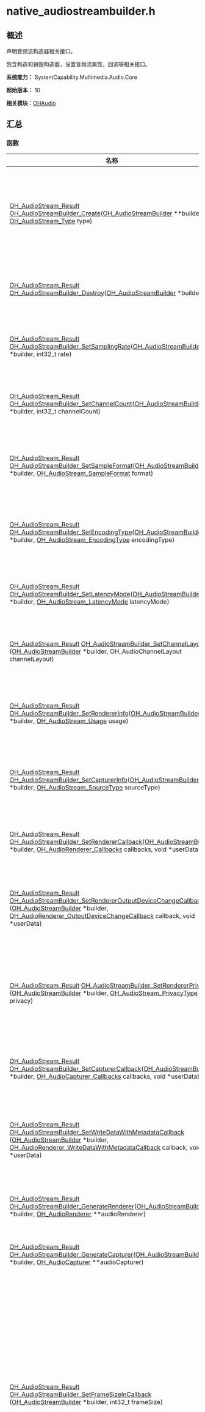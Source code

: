 # native_audiostreambuilder.h


## 概述

声明音频流构造器相关接口。

包含构造和销毁构造器，设置音频流属性，回调等相关接口。

**系统能力：** SystemCapability.Multimedia.Audio.Core

**起始版本：** 10

**相关模块：**[OHAudio](_o_h_audio.md)


## 汇总


### 函数

| 名称 | 描述 | 
| -------- | -------- |
| [OH_AudioStream_Result](_o_h_audio.md#oh_audiostream_result) [OH_AudioStreamBuilder_Create](_o_h_audio.md#oh_audiostreambuilder_create)([OH_AudioStreamBuilder](_o_h_audio.md#oh_audiostreambuilder) \*\*builder, [OH_AudioStream_Type](_o_h_audio.md#oh_audiostream_type) type)                                              | 创建一个输入或者输出类型的音频流构造器。  | 
| [OH_AudioStream_Result](_o_h_audio.md#oh_audiostream_result) [OH_AudioStreamBuilder_Destroy](_o_h_audio.md#oh_audiostreambuilder_destroy)([OH_AudioStreamBuilder](_o_h_audio.md#oh_audiostreambuilder) \*builder)                                                                                                           | 销毁一个音频流构造器。  | 
| [OH_AudioStream_Result](_o_h_audio.md#oh_audiostream_result) [OH_AudioStreamBuilder_SetSamplingRate](_o_h_audio.md#oh_audiostreambuilder_setsamplingrate)([OH_AudioStreamBuilder](_o_h_audio.md#oh_audiostreambuilder) \*builder, int32_t rate)                                                                             | 设置音频流的采样率属性。  | 
| [OH_AudioStream_Result](_o_h_audio.md#oh_audiostream_result) [OH_AudioStreamBuilder_SetChannelCount](_o_h_audio.md#oh_audiostreambuilder_setchannelcount)([OH_AudioStreamBuilder](_o_h_audio.md#oh_audiostreambuilder) \*builder, int32_t channelCount)                                                                     | 设置音频流的通道数属性。  | 
| [OH_AudioStream_Result](_o_h_audio.md#oh_audiostream_result) [OH_AudioStreamBuilder_SetSampleFormat](_o_h_audio.md#oh_audiostreambuilder_setsampleformat)([OH_AudioStreamBuilder](_o_h_audio.md#oh_audiostreambuilder) \*builder, [OH_AudioStream_SampleFormat](_o_h_audio.md#oh_audiostream_sampleformat) format)          | 设置音频流的采样格式属性。  | 
| [OH_AudioStream_Result](_o_h_audio.md#oh_audiostream_result) [OH_AudioStreamBuilder_SetEncodingType](_o_h_audio.md#oh_audiostreambuilder_setencodingtype)([OH_AudioStreamBuilder](_o_h_audio.md#oh_audiostreambuilder) \*builder, [OH_AudioStream_EncodingType](_o_h_audio.md#oh_audiostream_encodingtype) encodingType)    | 设置音频流的编码类型属性。  | 
| [OH_AudioStream_Result](_o_h_audio.md#oh_audiostream_result) [OH_AudioStreamBuilder_SetLatencyMode](_o_h_audio.md#oh_audiostreambuilder_setlatencymode)([OH_AudioStreamBuilder](_o_h_audio.md#oh_audiostreambuilder) \*builder, [OH_AudioStream_LatencyMode](_o_h_audio.md#oh_audiostream_latencymode) latencyMode)         | 设置音频流的时延模式。  | 
| [OH_AudioStream_Result](_o_h_audio.md#oh_audiostream_result) [OH_AudioStreamBuilder_SetChannelLayout](_o_h_audio.md#oh_audiostreambuilder_setchannellayout) ([OH_AudioStreamBuilder](_o_h_audio.md#oh_audiostreambuilder) \*builder, OH_AudioChannelLayout channelLayout) | 设置音频流的声道布局。  | 
| [OH_AudioStream_Result](_o_h_audio.md#oh_audiostream_result) [OH_AudioStreamBuilder_SetRendererInfo](_o_h_audio.md#oh_audiostreambuilder_setrendererinfo)([OH_AudioStreamBuilder](_o_h_audio.md#oh_audiostreambuilder) \*builder, [OH_AudioStream_Usage](_o_h_audio.md#oh_audiostream_usage) usage)                         | 设置输出音频流的工作场景。  | 
| [OH_AudioStream_Result](_o_h_audio.md#oh_audiostream_result) [OH_AudioStreamBuilder_SetCapturerInfo](_o_h_audio.md#oh_audiostreambuilder_setcapturerinfo)([OH_AudioStreamBuilder](_o_h_audio.md#oh_audiostreambuilder) \*builder, [OH_AudioStream_SourceType](_o_h_audio.md#oh_audiostream_sourcetype) sourceType)          | 设置输入音频流的工作场景。  | 
| [OH_AudioStream_Result](_o_h_audio.md#oh_audiostream_result) [OH_AudioStreamBuilder_SetRendererCallback](_o_h_audio.md#oh_audiostreambuilder_setrenderercallback)([OH_AudioStreamBuilder](_o_h_audio.md#oh_audiostreambuilder) \*builder, [OH_AudioRenderer_Callbacks](_o_h_audio.md#oh_audiorenderer_callbacks) callbacks, void \*userData) | 设置输出音频流的回调。  | 
| [OH_AudioStream_Result](_o_h_audio.md#oh_audiostream_result) [OH_AudioStreamBuilder_SetRendererOutputDeviceChangeCallback](_o_h_audio.md#oh_audiostreambuilder_setrendereroutputdevicechangecallback) ([OH_AudioStreamBuilder](_o_h_audio.md#oh_audiostreambuilder) \*builder, [OH_AudioRenderer_OutputDeviceChangeCallback](_o_h_audio.md#oh_audiorenderer_outputdevicechangecallback) callback, void \*userData) | 设置输出音频流设备变更的回调。  |
| [OH_AudioStream_Result](_o_h_audio.md#oh_audiostream_result) [OH_AudioStreamBuilder_SetRendererPrivacy](_o_h_audio.md#oh_audiostreambuilder_setrendererprivacy) ([OH_AudioStreamBuilder](_o_h_audio.md#oh_audiostreambuilder) \*builder, [OH_AudioStream_PrivacyType](_o_h_audio.md#oh_audiostream_privacytype) privacy) | 设置当前播放音频流是否会被其它应用录制。  | 
| [OH_AudioStream_Result](_o_h_audio.md#oh_audiostream_result) [OH_AudioStreamBuilder_SetCapturerCallback](_o_h_audio.md#oh_audiostreambuilder_setcapturercallback)([OH_AudioStreamBuilder](_o_h_audio.md#oh_audiostreambuilder) \*builder, [OH_AudioCapturer_Callbacks](_o_h_audio.md#oh_audiocapturer_callbacks) callbacks, void \*userData) | 设置输入音频流的回调。  | 
| [OH_AudioStream_Result](_o_h_audio.md#oh_audiostream_result) [OH_AudioStreamBuilder_SetWriteDataWithMetadataCallback](_o_h_audio.md#oh_audiostreambuilder_setwritedatawithmetadatacallback) ([OH_AudioStreamBuilder](_o_h_audio.md#oh_audiostreambuilder) \*builder, [OH_AudioRenderer_WriteDataWithMetadataCallback](_o_h_audio.md#oh_audiorenderer_writedatawithmetadatacallback) callback, void \*userData) | 设置同时写入音频数据和元数据的回调。  | 
| [OH_AudioStream_Result](_o_h_audio.md#oh_audiostream_result) [OH_AudioStreamBuilder_GenerateRenderer](_o_h_audio.md#oh_audiostreambuilder_generaterenderer)([OH_AudioStreamBuilder](_o_h_audio.md#oh_audiostreambuilder) \*builder, [OH_AudioRenderer](_o_h_audio.md#oh_audiorenderer) \*\*audioRenderer)                     | 创建输出音频流实例。  | 
| [OH_AudioStream_Result](_o_h_audio.md#oh_audiostream_result) [OH_AudioStreamBuilder_GenerateCapturer](_o_h_audio.md#oh_audiostreambuilder_generatecapturer)([OH_AudioStreamBuilder](_o_h_audio.md#oh_audiostreambuilder) \*builder, [OH_AudioCapturer](_o_h_audio.md#oh_audiocapturer) \*\*audioCapturer)                     | 创建输入音频流实例。  | 
| [OH_AudioStream_Result](_o_h_audio.md#oh_audiostream_result) [OH_AudioStreamBuilder_SetFrameSizeInCallback](_o_h_audio.md#oh_audiostreambuilder_setframesizeincallback) ([OH_AudioStreamBuilder](_o_h_audio.md#oh_audiostreambuilder) \*builder, int32_t frameSize) | 用于播放时设置每次回调的帧长，帧长至少为音频硬件一次处理的数据大小，并且小于内部缓冲容量的一半。  | 
| [OH_AudioStream_Result](_o_h_audio.md#oh_audiostream_result) [OH_AudioStreamBuilder_SetRendererInterruptMode](_o_h_audio.md#oh_audiostreambuilder_setrendererinterruptmode) ([OH_AudioStreamBuilder](_o_h_audio.md#oh_audiostreambuilder) \*builder, [OH_AudioInterrupt_Mode](_o_h_audio.md#oh_audiointerrupt_mode) mode) | 设置流客户端的中断模式。  | 

